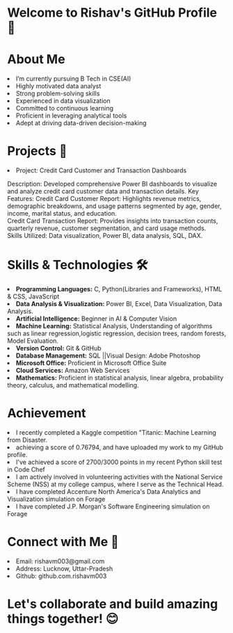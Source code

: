 # Welcome to Rishav's GitHub Profile 👋

# About Me 
<li> 
I’m currently pursuing B Tech in CSE(AI)
<li>Highly motivated data analyst
  <li>
Strong problem-solving skills
    <li>
Experienced in data visualization
      <li>
Committed to continuous learning
        <li>
Proficient in leveraging analytical tools
          <li>
Adept at driving data-driven decision-making
</li>

# Projects 🚀
<li>
  Project: Credit Card Customer and Transaction Dashboards

Description: Developed comprehensive Power BI dashboards to visualize and analyze credit card customer data and transaction details.
Key Features:
Credit Card Customer Report: Highlights revenue metrics, demographic breakdowns, and usage patterns segmented by age, gender, income, marital status, and education.<br>
Credit Card Transaction Report: Provides insights into transaction counts, quarterly revenue, customer segmentation, and card usage methods.<br>
Skills Utilized: Data visualization, Power BI, data analysis, SQL, DAX.

</li>





# Skills & Technologies 🛠️
<li>
 <b>Programming Languages:</b> C, Python(Libraries and Frameworks), HTML & CSS, JavaScript
  <li>
<b> Data Analysis & Visualization:</b> Power BI, Excel, Data Visualization, Data Analysis.
    <li>
 <b>Artificial Intelligence:</b> Beginner in AI & Computer Vision
      <li>
<b> Machine Learning:</b>  Statistical Analysis, Understanding of algorithms such as linear regression,logistic regression, decision trees, random forests, Model Evaluation.
          <li>
 <b>Version Control:</b> Git & GitHub
            <li>
 <b>Database Management:</b> SQL ||Visual Design: Adobe Photoshop
              <li>
<b> Microsoft Office:</b> Proficient in Microsoft Office Suite
                <li>
 <b>Cloud Services:</b> Amazon Web Services
                  <li>
<b> Mathematics:</b> Proficient in statistical analysis, linear algebra, probability theory, calculus, and
 mathematical modelling. 
 </li>

 # Achievement
 <li>
 I recently completed a Kaggle competition "Titanic: Machine Learning from Disaster.
   <li>
 achieving a score of 0.76794, and have uploaded my work to my GitHub profile.
     <li>
 I've achieved a score of 2700/3000 points in my recent Python skill test in Code Chef
       <li>
 I am actively involved in volunteering activities with the National Service Scheme (NSS) at
 my college campus, where I serve as the Technical Head.
         <li>
 I have completed Accenture North America's Data Analytics and Visualization simulation
 on Forage
           <li>
 I have completed J.P. Morgan's Software Engineering simulation on Forage
 
</li>

 # Connect with Me 🤝
 <li>
   Email: rishavm003@gmail.com 
  <li>
   Address: Lucknow, Uttar-Pradesh
    <li>
Github: github.com.rishavm003
 </li>


 # Let's collaborate and build amazing things together! 😊
